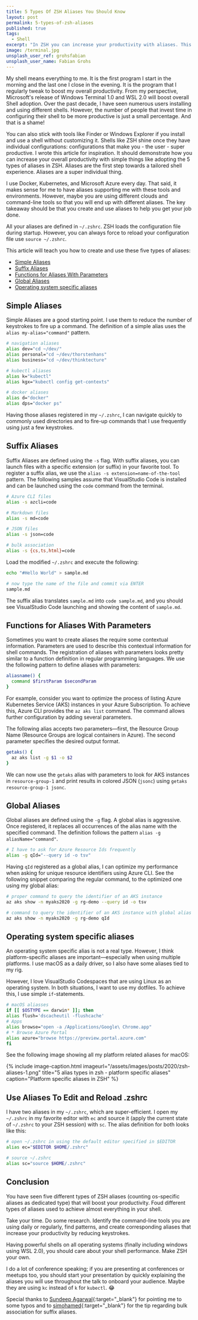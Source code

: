 ```yaml
---
title: 5 Types Of ZSH Aliases You Should Know
layout: post
permalink: 5-types-of-zsh-aliases
published: true
tags: 
  - Shell
excerpt: "In ZSH you can increase your productivity with aliases. This post explains 5 types of aliases that you should know. Boost your shell productivity now and make ZSH your own"
image: /terminal.jpg
unsplash_user_ref: grohsfabian
unsplash_user_name: Fabian Grohs
---
```


My shell means everything to me. It is the first program I start in the morning and the last one I close in the evening. It is the program that I regularly tweak to boost my overall productivity. From my perspective, Microsoft's release of Windows Terminal 1.0 and WSL 2.0 will boost overall Shell adoption. Over the past decade, I have seen numerous users installing and using different shells. However, the number of people that invest time in configuring their shell to be more productive is just a small percentage. And that is a shame!

You can also stick with tools like Finder or Windows Explorer if you install and use a shell without customizing it. Shells like ZSH shine once they have individual configurations: configurations that make you - the user - super productive. I wrote this article for inspiration. It should demonstrate how you can increase your overall productivity with simple things like adopting the 5 types of aliases in ZSH. Aliases are the first step towards a tailored shell experience. Aliases are a super individual thing.

I use Docker, Kubernetes, and Microsoft Azure every day.  That said, it makes sense for me to have aliases supporting me with these tools and environments. However, maybe you are using different clouds and command-line tools so that you will end up with different aliases. The key takeaway should be that you create and use aliases to help you get your job done.

All your aliases are defined in `~/.zshrc`. ZSH loads the configuration file during startup. However, you can always force to reload your configuration file use `source ~/.zshrc`.

This article will teach you how to create and use these five types of aliases:

- [Simple Aliases](#simple-aliases)
- [Suffix Aliases](#suffix-aliases)
- [Functions for Aliases With Parameters](#functions-for-aliases-with-parameters)
- [Global Aliases](#global-aliases)
- [Operating system specific aliases](#operating-system-specific-aliases)

## Simple Aliases

Simple Aliases are a good starting point. I use them to reduce the number of keystrokes to fire up a command. The definition of a simple alias uses the `alias my-alias="command"` pattern.  

```bash
# navigation aliases
alias dev="cd ~/dev/"
alias personal="cd ~/dev/thorstenhans"
alias business="cd ~/dev/thinktecture"

# kubectl aliases
alias k="kubectl"
alias kgx="kubectl config get-contexts"

# docker aliases
alias d="docker"
alias dps="docker ps"

```

Having those aliases registered in my `~/.zshrc`, I can navigate quickly to commonly used directories and to fire-up commands that I use frequently using just a few keystrokes.

## Suffix Aliases

Suffix Aliases are defined using the `-s` flag. With suffix aliases, you can launch files with a specific extension (or suffix) in your favorite tool. To register a suffix alias, we use the `alias -s extension=name-of-the-tool` pattern. The following samples assume that VisualStudio Code is installed and can be launched using the `code` command from the terminal.

```bash
# Azure CLI files
alias -s azcli=code

# Markdown files
alias -s md=code

# JSON files
alias -s json=code

# bulk association
alias -s {cs,ts,html}=code
```

Load the modified `~/.zshrc` and execute the following:

```bash
echo "#Hello World" > sample.md

# now type the name of the file and commit via ENTER
sample.md

```

The suffix alias translates `sample.md` into `code sample.md`, and you should see VisualStudio Code launching and showing the content of `sample.md`.

## Functions for Aliases With Parameters

Sometimes you want to create aliases the require some contextual information. Parameters are used to describe this contextual information for shell commands. The registration of aliases with parameters looks pretty similar to a function definition in regular programming languages. We use the following pattern to define aliases with parameters:

```bash
aliasname() {
  command $firstParam $secondParam
}
```

For example, consider you want to optimize the process of listing Azure Kubernetes Service (AKS) instances in your Azure Subscription. To achieve this, Azure CLI provides the `az aks list` command. The command allows further configuration by adding several parameters. 

The following alias accepts two parameters—first, the Resource Group Name (Resource Groups are logical containers in Azure). The second parameter specifies the desired output format.

```bash
getaks() {
  az aks list -g $1 -o $2
}

```

We can now use the `getaks` alias with parameters to look for AKS instances in `resource-group-1` and print results in colored JSON (`jsonc`) using `getaks resource-group-1 jsonc`.

## Global Aliases

Global aliases are defined using the `-g` flag. A global alias is aggressive. Once registered, it replaces all occurrences of the alias name with the specified command. The definition follows the pattern `alias -g aliasName="command"`.

```bash
# I have to ask for Azure Resource Ids frequently
alias -g qId="--query id -o tsv"

```

Having `qId` registered as a global alias, I can optimize my performance when asking for unique resource identifiers using Azure CLI. See the following snippet comparing the regular command, to the optimized one using my global alias:

```bash
# proper command to query the identifier of an AKS instance
az aks show -n myaks2020 -g rg-demo --query id -o tsv

# command to query the identifier of an AKS instance with global alias
az aks show -n myaks2020 -g rg-demo qId
```

## Operating system specific aliases

An operating system specific alias is not a real type. However, I think platform-specific aliases are important—especially when using multiple platforms. I use macOS as a daily driver, so I also have some aliases tied to my rig. 

However, I love VisualStudio Codespaces that are using Linux as an operating system. In both situations, I want to use my dotfiles. To achieve this, I use simple `if`-statements.

```bash
# macOS aliasses
if [[ $OSTYPE == darwin* ]]; then
alias flush='dscacheutil -flushcache'
# Apps
alias browse="open -a /Applications/Google\ Chrome.app"
# * Browse Azure Portal
alias azure="browse https://preview.portal.azure.com"
fi

```

See the following image showing all my platform related aliases for macOS:

{% include image-caption.html imageurl="/assets/images/posts/2020/zsh-aliases-1.png"
title="5 alias types in zsh - platform specific aliases" caption="Platform specific aliases in ZSH" %}

## Use Aliases To Edit and Reload .zshrc <!-- omit in toc -->

I have two aliases in my `~/.zshrc`, which are super-efficient. I open my `~/.zshrc` in my favorite editor with `ec` and source it (apply the current state of `~/.zshrc` to your ZSH session) with `sc`. The alias definition for both looks like this:

```bash
# open ~/.zshrc in using the default editor specified in $EDITOR
alias ec="$EDITOR $HOME/.zshrc"

# source ~/.zshrc
alias sc="source $HOME/.zshrc"

```

## Conclusion <!-- omit in toc -->

You have seen five different types of ZSH aliases (counting os-specific aliases as dedicated type) that will boost your productivity. Foud different types of aliases used to achieve almost everything in your shell.

Take your time. Do some research. Identify the command-line tools you are using daily or regularly, find patterns, and create corresponding aliases that increase your productivity by reducing keystrokes.

Having powerful shells on all operating systems (finally including windows using WSL 2.0), you should care about your shell performance. Make ZSH your own.

I do a lot of conference speaking; if you are presenting at conferences or meetups too, you should start your presentation by quickly explaining the aliases you will use throughout the talk to onboard your audience. Maybe they are using `kc` instead of `k` for `kubectl`. 😂

Special thanks to [Sundeep Agarwal](https://github.com/learnbyexample){:target="_blank"} for pointing me to some typos and to [simohamed](https://github.com/smhmd){:target="_blank"} for the tip regarding bulk association for suffix aliases.
